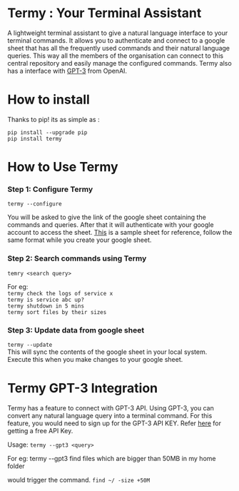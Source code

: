 Termy : Your Terminal Assistant
=========
A lightweight terminal assistant to give a natural language interface to your terminal commands. It allows you to authenticate and connect to a google sheet that has all the frequently used commands and their natural language queries. This way all the members of the organisation can connect to this central repository and easily manage the configured commands. Termy also has a interface with [GPT-3](https://openai.com/blog/openai-api/) from OpenAI.



How to install
============
Thanks to pip! its as simple as :

```
pip install --upgrade pip
pip install termy
```


How to Use Termy
=============

### Step 1: Configure Termy
```termy --configure```

You will be asked to give the link of the google sheet containing the commands and queries. After that it will authenticate with your google account to access the sheet. [This](https://docs.google.com/spreadsheets/d/1-wtkODsgt0EJzARAo7BBNOXwkd1W3vDiPH1HZoyskXI/edit?usp=sharing) is a sample sheet for reference, follow the same format while you create your google sheet.

### Step 2: Search commands using Termy
```temry <search query>```

For eg: \
`termy check the logs of service x` \
`termy is service abc up?` \
`termy shutdown in 5 mins` \
`termy sort files by their sizes`


### Step 3: Update data from google sheet
```termy --update``` \
This will sync the contents of the google sheet in your local system. Execute this when you make changes to your google sheet.


Termy GPT-3 Integration
=============

Termy has a feature to connect with GPT-3 API. Using GPT-3, you can convert any natural language query into a terminal command. For this feature, you would need to sign up for the GPT-3 API KEY. Refer [here](https://beta.openai.com/signup) for getting a free API Key.  

Usage: 
```termy --gpt3 <query>```

For eg: 
termy --gpt3 find files which are bigger than 50MB in my home folder

would trigger the command. 
`find ~/ -size +50M`
